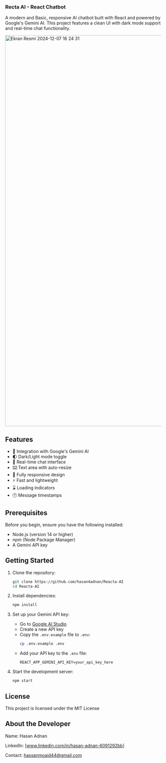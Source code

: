 ### Recta AI - React Chatbot

A modern and Basic, responsive AI chatbot built with React and powered by Google's Gemini AI. This project features a clean UI with dark mode support and real-time chat functionality.

<img width="1257" alt="Ekran Resmi 2024-12-07 16 24 31" src="https://github.com/user-attachments/assets/94f4b236-3a38-45ed-8aef-e7c8da082d3a">

## Features

- 🤖 Integration with Google's Gemini AI
- 🌓 Dark/Light mode toggle
- 💬 Real-time chat interface
- ⌨️ Text area with auto-resize
- 📱 Fully responsive design
- ⚡ Fast and lightweight
- ⌛ Loading indicators
- 🕐 Message timestamps

## Prerequisites

Before you begin, ensure you have the following installed:
- Node.js (version 14 or higher)
- npm (Node Package Manager)
- A Gemini API key

## Getting Started

1. Clone the repository:
   ```bash
   git clone https://github.com/hasan4adnan/Reacta-AI
   cd Reacta-AI
   ```

2. Install dependencies:
   ```bash
   npm install
   ```

3. Set up your Gemini API key:
   - Go to [Google AI Studio](https://makersuite.google.com/app/apikey)
   - Create a new API key
   - Copy the `.env.example` file to `.env`:
     ```bash
     cp .env.example .env
     ```
   - Add your API key to the `.env` file:
     ```
     REACT_APP_GEMINI_API_KEY=your_api_key_here
     ```

4. Start the development server:
   ```bash
   npm start
   ```

## License

This project is licensed under the MIT License

## About the Developer

Name: Hasan Adnan

LinkedIn: [www.linkedin.com/in/hasan-adnan-6091292bb]

Contact: hassanmoaid44@gmail.com
